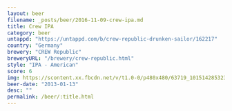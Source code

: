 ```yaml
---
layout: beer
filename: _posts/beer/2016-11-09-crew-ipa.md
title: Crew IPA
category: beer
untappd: "https://untappd.com/b/crew-republic-drunken-sailor/162217"
country: "Germany"
brewery: "CREW Republic"
breweryURL: "/brewery/crew-republic.html"
style: "IPA - American"
score: 6
img: https://scontent.xx.fbcdn.net/v/t1.0-0/p480x480/63719_10151428532313745_813090694_n.jpg?_nc_cat=102&_nc_oc=AQlefeetEZCYWkRqF65yeuVfxFfC0TLOK_2uFUtn757R40fxKf2kiawxAj9NcQPDNUk&_nc_ht=scontent.xx&oh=b3d0b1c2566e6ee7bc1b454265bd1c41&oe=5DBBEEA6
beer-date: "2013-01-13"
desc: ""
permalink: /beer/:title.html
---
```


